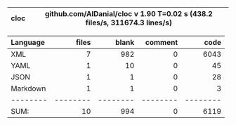 
cloc|github.com/AlDanial/cloc v 1.90  T=0.02 s (438.2 files/s, 311674.3 lines/s)
--- | ---

Language|files|blank|comment|code
:-------|-------:|-------:|-------:|-------:
XML|7|982|0|6043
YAML|1|10|0|45
JSON|1|1|0|28
Markdown|1|1|0|3
--------|--------|--------|--------|--------
SUM:|10|994|0|6119
